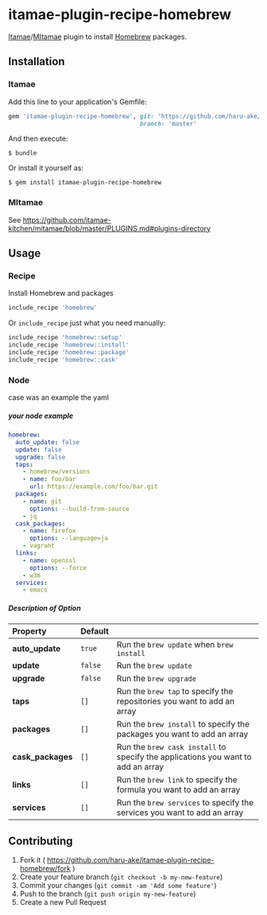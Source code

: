 # itamae-plugin-recipe-homebrew

[Itamae](https://github.com/itamae-kitchen/itamae)/[MItamae](https://github.com/itamae-kitchen/mitamae) plugin to install [Homebrew](https://brew.sh/) packages.


## Installation
### Itamae

Add this line to your application's Gemfile:

```ruby
gem 'itamae-plugin-recipe-homebrew', git: 'https://github.com/haru-ake/itamae-plugin-recipe-homebrew.git',
                                     branch: 'master'
```

And then execute:

    $ bundle

Or install it yourself as:

    $ gem install itamae-plugin-recipe-homebrew

### MItamae

See https://github.com/itamae-kitchen/mitamae/blob/master/PLUGINS.md#plugins-directory


## Usage

### Recipe

Install Homebrew and packages

```ruby
include_recipe 'homebrew'
```

Or `include_recipe` just what you need manually:

```ruby
include_recipe 'homebrew::setup'
include_recipe 'homebrew::install'
include_recipe 'homebrew::package'
include_recipe 'homebrew::cask'
```

### Node

case was an example the yaml

##### your node example
```yaml
homebrew:
  auto_update: false
  update: false
  upgrade: false
  taps:
    - homebrew/versions
    - name: foo/bar
      url: https://example.com/foo/bar.git
  packages:
    - name: git
      options: --build-from-source
    - jq
  cask_packages:
    - name: firefox
      options: --language=ja
    - vagrant
  links:
    - name: openssl
      options: --force
    - w3m
  services:
    - emacs
```

##### Description of Option

| Property          | Default |                                                                                  |
|:------------------|:--------|:---------------------------------------------------------------------------------|
| **auto_update**   | `true`  | Run the `brew update` when `brew install`                                        |
| **update**        | `false` | Run the `brew update`                                                            |
| **upgrade**       | `false` | Run the `brew upgrade`                                                           |
| **taps**          | `[]`    | Run the `brew tap` to specify the repositories you want to add an array          |
| **packages**      | `[]`    | Run the `brew install` to specify the packages you want to add an array          |
| **cask_packages** | `[]`    | Run the `brew cask install` to specify the applications you want to add an array |
| **links**         | `[]`    | Run the `brew link` to specify the formula you want to add an array              |
| **services**      | `[]`    | Run the `brew services` to specify the services you want to add an array         |


## Contributing

1. Fork it ( https://github.com/haru-ake/itamae-plugin-recipe-homebrew/fork )
2. Create your feature branch (`git checkout -b my-new-feature`)
3. Commit your changes (`git commit -am 'Add some feature'`)
4. Push to the branch (`git push origin my-new-feature`)
5. Create a new Pull Request
